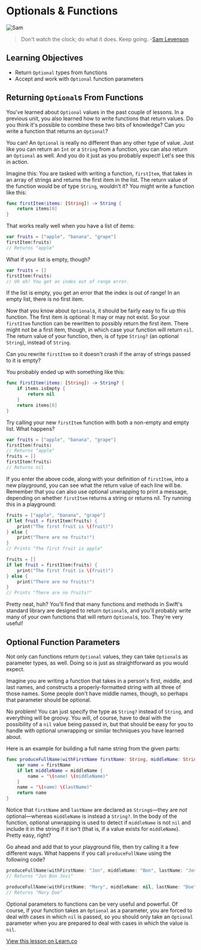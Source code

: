 # Optionals & Functions

![Sam](http://i.imgur.com/6MWBVeq.jpg?1)

> Don't watch the clock; do what it does. Keep going. -[Sam Levenson](https://en.wikipedia.org/wiki/Sam_Levenson)

## Learning Objectives

* Return `Optional` types from functions
* Accept and work with `Optional` function parameters

## Returning `Optional`s From Functions

You've learned about `Optional` values in the past couple of lessons. In a previous unit, you also learned how to write functions that return values. Do you think it's possible to combine these two bits of knowledge? Can you write a function that returns an `Optional`?

You can! An `Optional` is really no different than any other type of value. Just like you can return an `Int` or a `String` from a function, you can also return an `Optional` as well. And you do it just as you probably expect! Let's see this in action.

Imagine this: You are tasked with writing a function, `firstItem`, that takes in an array of strings and returns the first item in the list. The return value of the function would be of type `String`, wouldn't it? You might write a function like this:

```swift
func firstItem(items: [String]) -> String {
    return items[0]
}
```

That works really well when you have a list of items:

```swift
var fruits = ["apple", "banana", "grape"]
firstItem(fruits)
// Returns "apple"
```

What if your list is empty, though?

```swift
var fruits = []
firstItem(fruits)
// Uh oh! You get an index out of range error.
```

If the list is empty, you get an error that the index is out of range! In an empty list, there is no first item.

Now that you know about `Optional`s, it should be fairly easy to fix up this function. The first item is optional: It may or may not exist. So your `firstItem` function can be rewritten to possibly return the first item. There might not be a first item, though, in which case your function will return `nil`. The return value of your function, then, is of type `String?` (an optional `String`), instead of `String`.

Can you rewrite `firstItem` so it doesn't crash if the array of strings passed to it is empty?

You probably ended up with something like this:

```swift
func firstItem(items: [String]) -> String? {
    if items.isEmpty {
        return nil
    }
    return items[0]
}
```

Try calling your new `firstItem` function with both a non-empty and empty list. What happens?

```swift
var fruits = ["apple", "banana", "grape"]
firstItem(fruits)
// Returns "apple"
fruits = []
firstItem(fruits)
// Returns nil
```

If you enter the above code, along with your definition of `firstItem`, into a new playground, you can see what the return value of each line will be. Remember that you can also use optional unwrapping to print a message, depending on whether `firstItem` returns a string or returns nil. Try running this in a playground:

```swift
fruits = ["apple", "banana", "grape"]
if let fruit = firstItem(fruits) {
    print("The first fruit is \(fruit)")
} else {
    print("There are no fruits!")
}
// Prints "The first fruit is apple"

fruits = []
if let fruit = firstItem(fruits) {
    print("The first fruit is \(fruit)")
} else {
    print("There are no fruits!")
}
// Prints "There are no fruits!"
```

Pretty neat, huh? You'll find that many functions and methods in Swift's standard library are designed to return `Optional`s, and you'll probably write many of your own functions that will return `Optional`s, too. They're very useful!

## Optional Function Parameters

Not only can functions return `Optional` values, they can take `Optional`s as parameter types, as well. Doing so is just as straightforward as you would expect.

Imagine you are writing a function that takes in a person's first, middle, and last names, and constructs a properly-formatted string with all three of those names. Some people don't have middle names, though, so perhaps that parameter should be optional.

No problem! You can just specify the type as `String?` instead of `String`, and everything will be groovy. You will, of course, have to deal with the possibility of a `nil` value being passed in, but that should be easy for you to handle with optional unwrapping or similar techniques you have learned about.

Here is an example for building a full name string from the given parts:

```swift
func produceFullName(withFirstName firstName: String, middleName: String?, lastName: String) -> String {
    var name = firstName
    if let middleName = middleName {
        name = "\(name) \(middleName)"
    }
    name = "\(name) \(lastName)"
    return name
}
```

Notice that `firstName` and `lastName` are declared as `String`s—they are _not_ optional—whereas `middleName` is instead a `String?`. In the body of the function, optional unwrapping is used to detect if `middleName` is not `nil` and include it in the string if it isn't (that is, if a value exists for `middleName`). Pretty easy, right?

Go ahead and add that to your playground file, then try calling it a few different ways. What happens if you call `produceFullName` using the following code?

```swift
produceFullName(withFirstName: "Jon", middleName: "Bon", lastName: "Jovi")
// Returns "Jon Bon Jovi"

produceFullName(withFirstName: "Mary", middleName: nil, lastName: "Doe")
// Returns "Mary Doe"
```

Optional parameters to functions can be very useful and powerful. Of course, if your function takes an `Optional` as a parameter, you are forced to deal with cases in which `nil` is passed, so you should only take an `Optional` parameter when you are prepared to deal with cases in which the value is `nil`.

<a href='https://learn.co/lessons/OptionalFunctions' data-visibility='hidden'>View this lesson on Learn.co</a>
